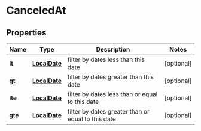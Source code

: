 # CanceledAt

## Properties
Name | Type | Description | Notes
------------ | ------------- | ------------- | -------------
**lt** | [**LocalDate**](LocalDate.md) | filter by dates less than this date |  [optional]
**gt** | [**LocalDate**](LocalDate.md) | filter by dates greater than this date |  [optional]
**lte** | [**LocalDate**](LocalDate.md) | filter by dates less than or equal to this date |  [optional]
**gte** | [**LocalDate**](LocalDate.md) | filter by dates greater than or equal to this date |  [optional]
